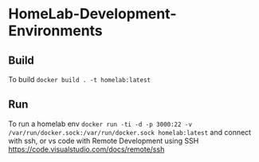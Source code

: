 # HomeLab-Development-Environments

## Build
To build
```docker build . -t homelab:latest```

## Run
To run a homelab env
```docker run -ti -d -p 3000:22 -v /var/run/docker.sock:/var/run/docker.sock homelab:latest```
and connect with ssh, or vs code with Remote Development using SSH https://code.visualstudio.com/docs/remote/ssh
